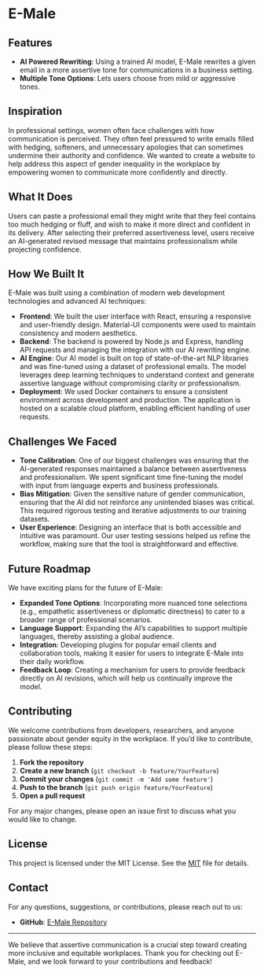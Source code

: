 # E-Male

## Features
- **AI Powered Rewriting**: Using a trained AI model, E-Male rewrites a given email in a more assertive tone for communications in a business setting.
- **Multiple Tone Options**: Lets users choose from mild or aggressive tones.

## Inspiration
In professional settings, women often face challenges with how communication is perceived. They often feel pressured to write emails filled with hedging, softeners, and unnecessary apologies that can sometimes undermine their authority and confidence. We wanted to create a website to help address this aspect of gender inequality in the workplace by empowering women to communicate more confidently and directly.

## What It Does
Users can paste a professional email they might write that they feel contains too much hedging or fluff, and wish to make it more direct and confident in its delivery. After selecting their preferred assertiveness level, users receive an AI-generated revised message that maintains professionalism while projecting confidence.

## How We Built It
E-Male was built using a combination of modern web development technologies and advanced AI techniques:

- **Frontend**: We built the user interface with React, ensuring a responsive and user-friendly design. Material-UI components were used to maintain consistency and modern aesthetics.
- **Backend**: The backend is powered by Node.js and Express, handling API requests and managing the integration with our AI rewriting engine.
- **AI Engine**: Our AI model is built on top of state-of-the-art NLP libraries and was fine-tuned using a dataset of professional emails. The model leverages deep learning techniques to understand context and generate assertive language without compromising clarity or professionalism.
- **Deployment**: We used Docker containers to ensure a consistent environment across development and production. The application is hosted on a scalable cloud platform, enabling efficient handling of user requests.

## Challenges We Faced
- **Tone Calibration**: One of our biggest challenges was ensuring that the AI-generated responses maintained a balance between assertiveness and professionalism. We spent significant time fine-tuning the model with input from language experts and business professionals.
- **Bias Mitigation**: Given the sensitive nature of gender communication, ensuring that the AI did not reinforce any unintended biases was critical. This required rigorous testing and iterative adjustments to our training datasets.
- **User Experience**: Designing an interface that is both accessible and intuitive was paramount. Our user testing sessions helped us refine the workflow, making sure that the tool is straightforward and effective.

## Future Roadmap
We have exciting plans for the future of E-Male:
- **Expanded Tone Options**: Incorporating more nuanced tone selections (e.g., empathetic assertiveness or diplomatic directness) to cater to a broader range of professional scenarios.
- **Language Support**: Expanding the AI’s capabilities to support multiple languages, thereby assisting a global audience.
- **Integration**: Developing plugins for popular email clients and collaboration tools, making it easier for users to integrate E-Male into their daily workflow.
- **Feedback Loop**: Creating a mechanism for users to provide feedback directly on AI revisions, which will help us continually improve the model.

## Contributing
We welcome contributions from developers, researchers, and anyone passionate about gender equity in the workplace. If you’d like to contribute, please follow these steps:
1. **Fork the repository**
2. **Create a new branch** (`git checkout -b feature/YourFeature`)
3. **Commit your changes** (`git commit -m 'Add some feature'`)
4. **Push to the branch** (`git push origin feature/YourFeature`)
5. **Open a pull request**

For any major changes, please open an issue first to discuss what you would like to change.

## License
  This project is licensed under the MIT License. See the [MIT](MIT) file for details.

## Contact
For any questions, suggestions, or contributions, please reach out to us:
- **GitHub**: [E-Male Repository](https://github.com/aransaseelan/e-male)

---

We believe that assertive communication is a crucial step toward creating more inclusive and equitable workplaces. Thank you for checking out E-Male, and we look forward to your contributions and feedback!
